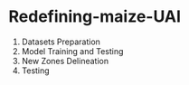 # Redefining-maize-UAI
1. Datasets Preparation
2. Model Training and Testing
3. New Zones Delineation 
4. Testing
